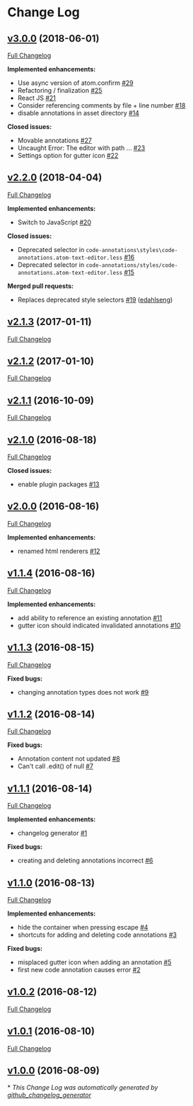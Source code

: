 # Change Log

## [v3.0.0](https://github.com/jneuendorf/code-annotations/tree/v3.0.0) (2018-06-01)
[Full Changelog](https://github.com/jneuendorf/code-annotations/compare/v2.2.0...v3.0.0)

**Implemented enhancements:**

- Use async version of atom.confirm [\#29](https://github.com/jneuendorf/code-annotations/issues/29)
- Refactoring / finalization [\#25](https://github.com/jneuendorf/code-annotations/issues/25)
- React JS [\#21](https://github.com/jneuendorf/code-annotations/issues/21)
- Consider referencing comments by file + line number [\#18](https://github.com/jneuendorf/code-annotations/issues/18)
- disable annotations in asset directory [\#14](https://github.com/jneuendorf/code-annotations/issues/14)

**Closed issues:**

- Movable annotations [\#27](https://github.com/jneuendorf/code-annotations/issues/27)
- Uncaught Error: The editor with path ... [\#23](https://github.com/jneuendorf/code-annotations/issues/23)
- Settings option for gutter icon [\#22](https://github.com/jneuendorf/code-annotations/issues/22)

## [v2.2.0](https://github.com/jneuendorf/code-annotations/tree/v2.2.0) (2018-04-04)
[Full Changelog](https://github.com/jneuendorf/code-annotations/compare/v2.1.3...v2.2.0)

**Implemented enhancements:**

- Switch to JavaScript [\#20](https://github.com/jneuendorf/code-annotations/issues/20)

**Closed issues:**

- Deprecated selector in `code-annotations\styles\code-annotations.atom-text-editor.less` [\#16](https://github.com/jneuendorf/code-annotations/issues/16)
- Deprecated selector in `code-annotations/styles/code-annotations.atom-text-editor.less` [\#15](https://github.com/jneuendorf/code-annotations/issues/15)

**Merged pull requests:**

- Replaces deprecated style selectors [\#19](https://github.com/jneuendorf/code-annotations/pull/19) ([edahlseng](https://github.com/edahlseng))

## [v2.1.3](https://github.com/jneuendorf/code-annotations/tree/v2.1.3) (2017-01-11)
[Full Changelog](https://github.com/jneuendorf/code-annotations/compare/v2.1.2...v2.1.3)

## [v2.1.2](https://github.com/jneuendorf/code-annotations/tree/v2.1.2) (2017-01-10)
[Full Changelog](https://github.com/jneuendorf/code-annotations/compare/v2.1.1...v2.1.2)

## [v2.1.1](https://github.com/jneuendorf/code-annotations/tree/v2.1.1) (2016-10-09)
[Full Changelog](https://github.com/jneuendorf/code-annotations/compare/v2.1.0...v2.1.1)

## [v2.1.0](https://github.com/jneuendorf/code-annotations/tree/v2.1.0) (2016-08-18)
[Full Changelog](https://github.com/jneuendorf/code-annotations/compare/v2.0.0...v2.1.0)

**Closed issues:**

- enable plugin packages [\#13](https://github.com/jneuendorf/code-annotations/issues/13)

## [v2.0.0](https://github.com/jneuendorf/code-annotations/tree/v2.0.0) (2016-08-16)
[Full Changelog](https://github.com/jneuendorf/code-annotations/compare/v1.1.4...v2.0.0)

**Implemented enhancements:**

- renamed html renderers [\#12](https://github.com/jneuendorf/code-annotations/issues/12)

## [v1.1.4](https://github.com/jneuendorf/code-annotations/tree/v1.1.4) (2016-08-16)
[Full Changelog](https://github.com/jneuendorf/code-annotations/compare/v1.1.3...v1.1.4)

**Implemented enhancements:**

- add ability to reference an existing annotation [\#11](https://github.com/jneuendorf/code-annotations/issues/11)
- gutter icon should indicated invalidated annotations [\#10](https://github.com/jneuendorf/code-annotations/issues/10)

## [v1.1.3](https://github.com/jneuendorf/code-annotations/tree/v1.1.3) (2016-08-15)
[Full Changelog](https://github.com/jneuendorf/code-annotations/compare/v1.1.2...v1.1.3)

**Fixed bugs:**

- changing annotation types does not work [\#9](https://github.com/jneuendorf/code-annotations/issues/9)

## [v1.1.2](https://github.com/jneuendorf/code-annotations/tree/v1.1.2) (2016-08-14)
[Full Changelog](https://github.com/jneuendorf/code-annotations/compare/v1.1.1...v1.1.2)

**Fixed bugs:**

- Annotation content not updated [\#8](https://github.com/jneuendorf/code-annotations/issues/8)
- Can't call .edit\(\) of null [\#7](https://github.com/jneuendorf/code-annotations/issues/7)

## [v1.1.1](https://github.com/jneuendorf/code-annotations/tree/v1.1.1) (2016-08-14)
[Full Changelog](https://github.com/jneuendorf/code-annotations/compare/v1.1.0...v1.1.1)

**Implemented enhancements:**

- changelog generator [\#1](https://github.com/jneuendorf/code-annotations/issues/1)

**Fixed bugs:**

- creating and deleting annotations incorrect [\#6](https://github.com/jneuendorf/code-annotations/issues/6)

## [v1.1.0](https://github.com/jneuendorf/code-annotations/tree/v1.1.0) (2016-08-13)
[Full Changelog](https://github.com/jneuendorf/code-annotations/compare/v1.0.2...v1.1.0)

**Implemented enhancements:**

- hide the container when pressing escape [\#4](https://github.com/jneuendorf/code-annotations/issues/4)
- shortcuts for adding and deleting code annotations [\#3](https://github.com/jneuendorf/code-annotations/issues/3)

**Fixed bugs:**

- misplaced gutter icon when adding an annotation [\#5](https://github.com/jneuendorf/code-annotations/issues/5)
- first new code annotation causes error [\#2](https://github.com/jneuendorf/code-annotations/issues/2)

## [v1.0.2](https://github.com/jneuendorf/code-annotations/tree/v1.0.2) (2016-08-12)
[Full Changelog](https://github.com/jneuendorf/code-annotations/compare/v1.0.1...v1.0.2)

## [v1.0.1](https://github.com/jneuendorf/code-annotations/tree/v1.0.1) (2016-08-10)
[Full Changelog](https://github.com/jneuendorf/code-annotations/compare/v1.0.0...v1.0.1)

## [v1.0.0](https://github.com/jneuendorf/code-annotations/tree/v1.0.0) (2016-08-09)


\* *This Change Log was automatically generated by [github_changelog_generator](https://github.com/skywinder/Github-Changelog-Generator)*